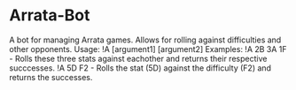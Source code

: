 # Arrata-Bot
A bot for managing Arrata games.
Allows for rolling against difficulties and other opponents.
Usage: !A [argument1] [argument2]
Examples: 
  !A 2B 3A 1F
    - Rolls these three stats against eachother and returns their respective succcesses.
  !A 5D F2
    - Rolls the stat (5D) against the difficulty (F2) and returns the successes.
